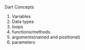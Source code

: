 Dart Concepts 
1. Variables
2. Data types
3. loops
4. functions/methods
5. arguments(named and positional)
6. parameters
